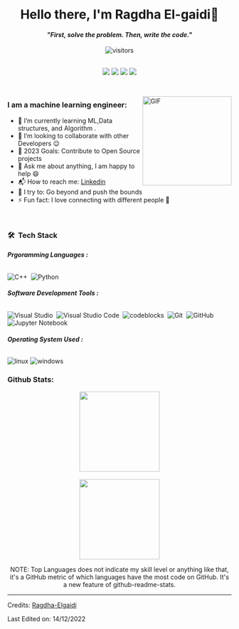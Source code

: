 
<p>
  <h1 align="center"><b>Hello there, I'm Ragdha El-gaidi👋</b></h1>
</p>

<p>
  <h4 align="center"><b><i>"First, solve the problem. Then, write the code."</i></b></h4>
</p>

<p align="center">
    <img align="center" alt="visitors" src="https://gpvc.arturio.dev/Ragdha-Elgaidi" />
</p>

<p align="center">
<br>
 <a href="https://www.linkedin.com/in/ragdha-elgaidi-9040a01b9/"><img src="https://img.shields.io/badge/-Ragdha%20Elgaidi-0077B5?style=flat&logo=Linkedin&logoColor=white"/></a>
<a href="mailto:ragdhaelgaidi@gmail.com"><img src="https://img.shields.io/badge/-Ragdha%20Elgaidi-D14836?style=flat&logo=Gmail&logoColor=white"/></a>
<a href="https://leetcode.com/ragdhaelgaidi/"><img src="https://img.shields.io/badge/-ragdhaelgaidi-FFF?style=flat&logo=leetcode&logoColor=yellow"/></a>
<a href="https://codeforces.com/profile/ragdhaelgaidi"><img src="https://img.shields.io/badge/-ragdhaelgaidi-white?style=flat&logo=Codeforces&logoColor=inhert"/></a>
</p>

<br>

</p>

<img align="right" height="200px" alt="GIF" src="https://media.tenor.com/Yzeh4Z4UQuAAAAAC/viciadoemcodar.gif" />

### I am a machine learning engineer:
- 🌱 I’m currently learning  ML,Data structures, and Algorithm .
- 👯 I’m looking to collaborate with other Developers :wink:
- 🥅 2023 Goals: Contribute to Open Source projects
- 💬 Ask me about anything, I am happy to help :smile:
- 📬 How to reach me: [Linkedin](https://www.linkedin.com/in/ragdha-elgaidi-9040a01b9/)
- 🧗 I try to: Go beyond and push the bounds
- ⚡ Fun fact: I love connecting with different people :raised_hands:

<br>

### 🛠 &nbsp;Tech Stack

###### <b>Prgoramming Languages :</b>

![C++](https://img.shields.io/badge/-C++-05122A?style=flat&logo=C%2B%2B&logoColor=00599C)&nbsp;
![Python](https://img.shields.io/badge/-python-05122A?style=flat&logo=python)&nbsp;

###### <b>Software Development Tools :</b>

![Visual Studio](https://img.shields.io/badge/-Visual%20Studio-05122A?style=flat&logo=visual-studio&logoColor=800080)&nbsp;
![Visual Studio Code](https://img.shields.io/badge/-Visual%20Studio%20Code-05122A?style=flat&logo=visual-studio-code&logoColor=007ACC)&nbsp;
![codeblocks](https://img.shields.io/badge/-Codeblocks-05122A?style=flat&logo=codeblocks)&nbsp;
![Git](https://img.shields.io/badge/-Git-05122A?style=flat&logo=git)&nbsp;
![GitHub](https://img.shields.io/badge/-GitHub-05122A?style=flat&logo=github)&nbsp;
![Jupyter Notebook](https://img.shields.io/badge/-Jupyter%20Notebook-05122A?style=flat&logo=Jupyter-Notebook)&nbsp;

###### <b>Operating System Used :</b>

![linux](https://img.shields.io/badge/-linux-05122A?style=flat&logo=linux)
![windows](https://img.shields.io/badge/-windows-05122A?style=flat&logo=windows)



### Github Stats:

<p align="center">
<a href="https://github.com/Ragdha-Elgaidi">
  <img height="180em" src="https://github-readme-stats-eight-theta.vercel.app/api?username=Ragdha-Elgaidi&show_icons=true&theme=algolia&include_all_commits=true&count_private=true"/>
  </br></br>
  <img height="180em" src="https://github-readme-stats-eight-theta.vercel.app/api/top-langs/?username=Ragdha-Elgaidi&layout=compact&langs_count=8&theme=algolia"/>
</a>

<p align="center">
    NOTE: Top Languages does not indicate my skill level or anything like that, it's a GitHub metric of which languages have the most code on GitHub. It's a new feature of github-readme-stats.
</p>

-----
Credits: [Ragdha-Elgaidi](https://github.com/Ragdha-Elgaidi)

Last Edited on: 14/12/2022
